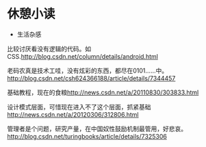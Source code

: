 # 休憩小读
- 生活杂感

比较讨厌看没有逻辑的代码。如CSS.<http://blog.csdn.net/column/details/android.html>

老码农真是技术工哇，没有炫彩的东西，都尽在0101……中。<http://blog.csdn.net/csh624366188/article/details/7344457>

基础教程，现在的食粮<http://news.csdn.net/a/20110830/303833.html>

设计模式层面，可惜现在进入不了这个层面，抓紧基础<http://news.csdn.net/a/20120306/312806.html>

管理者是个问题，研究产量，在中国奴性鼓励机制最管用，好悲哀。<http://blog.csdn.net/turingbooks/article/details/7325306>
